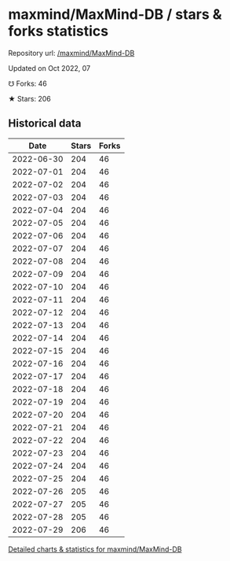 # maxmind/MaxMind-DB / stars & forks statistics

Repository url: [/maxmind/MaxMind-DB](https://github.com/maxmind/MaxMind-DB)

Updated on Oct 2022, 07

☋ Forks: 46

★ Stars: 206

## Historical data
| Date | Stars | Forks |
|------|-------|-------|
| 2022-06-30 | 204 | 46 | 
| 2022-07-01 | 204 | 46 | 
| 2022-07-02 | 204 | 46 | 
| 2022-07-03 | 204 | 46 | 
| 2022-07-04 | 204 | 46 | 
| 2022-07-05 | 204 | 46 | 
| 2022-07-06 | 204 | 46 | 
| 2022-07-07 | 204 | 46 | 
| 2022-07-08 | 204 | 46 | 
| 2022-07-09 | 204 | 46 | 
| 2022-07-10 | 204 | 46 | 
| 2022-07-11 | 204 | 46 | 
| 2022-07-12 | 204 | 46 | 
| 2022-07-13 | 204 | 46 | 
| 2022-07-14 | 204 | 46 | 
| 2022-07-15 | 204 | 46 | 
| 2022-07-16 | 204 | 46 | 
| 2022-07-17 | 204 | 46 | 
| 2022-07-18 | 204 | 46 | 
| 2022-07-19 | 204 | 46 | 
| 2022-07-20 | 204 | 46 | 
| 2022-07-21 | 204 | 46 | 
| 2022-07-22 | 204 | 46 | 
| 2022-07-23 | 204 | 46 | 
| 2022-07-24 | 204 | 46 | 
| 2022-07-25 | 204 | 46 | 
| 2022-07-26 | 205 | 46 | 
| 2022-07-27 | 205 | 46 | 
| 2022-07-28 | 205 | 46 | 
| 2022-07-29 | 206 | 46 | 


[Detailed charts & statistics for maxmind/MaxMind-DB](https://reviewgithub.com/rep/maxmind/MaxMind-DB)
